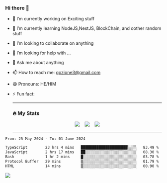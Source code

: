 ### Hi there 👋

<!--
**charlieScript/charlieScript** is a ✨ _special_ ✨ repository because its `README.md` (this file) appears on your GitHub profile.

Here are some ideas to get you started: -->

- 🔭 I’m currently working on Exciting stuff
- 🌱 I’m currently learning NodeJS,NestJS, BlockChain, and oother random stuff
- 👯 I’m looking to collaborate on anything
- 🤔 I’m looking for help with ...
- 💬 Ask me about anything
- 📫 How to reach me: gozione3@gmail.com
- 😄 Pronouns: HE/HIM
- ⚡ Fun fact:


  ---

  ### :fire: My Stats

  <div id="stats" align="center">
  <img src="http://github-readme-streak-stats.herokuapp.com?user=charlieScript&theme=dark&date_format=M%20j%5B%2C%20Y%5D" />&nbsp;&nbsp;&nbsp;
  <img src="https://github-readme-stats.vercel.app/api/top-langs/?username=charlieScript&layout=compact&theme=vision-friendly-dark"/>&nbsp;&nbsp;&nbsp;
  <img src="https://github-readme-stats.vercel.app/api?username=charlieScript&show_icons=true&theme=radical"/>
  </div>

  ---



<!--START_SECTION:waka-->

```txt
From: 25 May 2024 - To: 01 June 2024

TypeScript        23 hrs 4 mins   █████████████████████░░░░   83.49 %
JavaScript        2 hrs 17 mins   ██░░░░░░░░░░░░░░░░░░░░░░░   08.30 %
Bash              1 hr 2 mins     █░░░░░░░░░░░░░░░░░░░░░░░░   03.78 %
Protocol Buffer   29 mins         ▒░░░░░░░░░░░░░░░░░░░░░░░░   01.79 %
HTML              14 mins         ▒░░░░░░░░░░░░░░░░░░░░░░░░   00.90 %
```

<!--END_SECTION:waka-->
![](https://komarev.com/ghpvc/?username=charlieScript)
